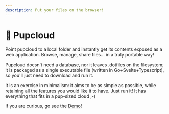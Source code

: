 ```yaml
---
description: Put your files on the browser!
---
```


# 🐶 Pupcloud

Point pupcloud to a local folder and instantly get its contents exposed as a web application. Browse, manage, share files... in a truly portable way!

Pupcloud doesn't need a database, nor it leaves .dotfiles on the filesystem; it is packaged as a single executable file (written in Go+Svelte+Typescript), so you'll just need to download and run it.

It is an exercise in minimalism: it aims to be as simple as possible, while retaining all the features you would like it to have. Just run it! It has everything that fits in a pup-sized cloud ;-)

If you are curious, go see the [Demo](https://pupcloud.vercel.app)!
